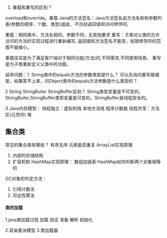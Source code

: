 1. 重载和重写的区别？

overload和override。重载
Java的方法签名：Java方法签名由方法名称和参数列表(参数的顺序、个数、类型)组成，*不包括返回值和访问修饰符*。

重载：相同类中，方法名相同，参数不同，无其他要求
重写：子类对父类的允许访问的方法的实现过程进行重新编写, 返回值和方法签名不能变，权限修饰符的范围不能缩小。

重载往往是为了满足客户端对于相同功能(方法)的,不同需求,不同使用场景。
重写是为子类重新定义父类中的功能。

延申问题：1. String类中的equals方法的参数类型是什么？
可以先询问重写做铺垫，如果答不上来，问Object类中的equals方法参数是什么类型的？

2 String StringBuiler StringBuffer区别？
String类型变量是不可变的，StringBuiler,StringBuffer类型变量是可变的。StringBuffer是线程安全的。

3 Java内存模型：
线程独立：虚拟机栈 本地方法栈 程序计数器
线程共享：方法区(元空间) 堆 

## 集合类
常见的集合类有哪些？
有序无序
元素能否重复
ArrayList实现原理
1. 内部的存储结构
2. 扩容机制
HashMap实现原理：
数组加链表
HashMap如何判断两个对象相等的

GC对象的判定方法：
1. 引用计数法
2. 可达性算法

#### 类的加载
1.java类加载过程
加载 验证 准备 解析 初始化

2.双亲委派模型
3.类加载器


